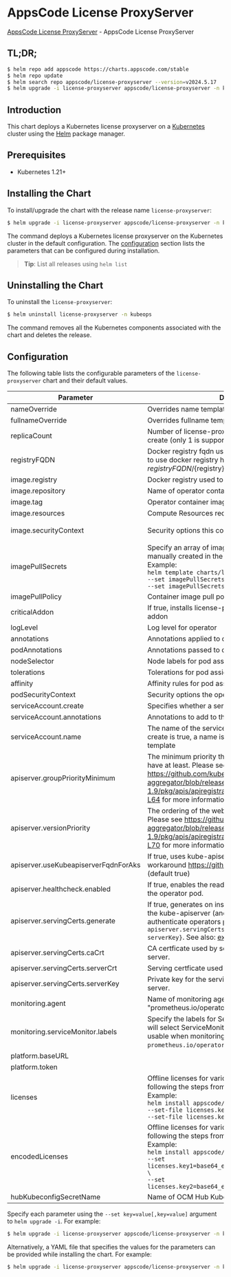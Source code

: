# AppsCode License ProxyServer

[AppsCode License ProxyServer](https://github.com/bytebuilders/license-proxyserver) - AppsCode License ProxyServer

## TL;DR;

```bash
$ helm repo add appscode https://charts.appscode.com/stable
$ helm repo update
$ helm search repo appscode/license-proxyserver --version=v2024.5.17
$ helm upgrade -i license-proxyserver appscode/license-proxyserver -n kubeops --create-namespace --version=v2024.5.17
```

## Introduction

This chart deploys a Kubernetes license proxyserver on a [Kubernetes](http://kubernetes.io) cluster using the [Helm](https://helm.sh) package manager.

## Prerequisites

- Kubernetes 1.21+

## Installing the Chart

To install/upgrade the chart with the release name `license-proxyserver`:

```bash
$ helm upgrade -i license-proxyserver appscode/license-proxyserver -n kubeops --create-namespace --version=v2024.5.17
```

The command deploys a Kubernetes license proxyserver on the Kubernetes cluster in the default configuration. The [configuration](#configuration) section lists the parameters that can be configured during installation.

> **Tip**: List all releases using `helm list`

## Uninstalling the Chart

To uninstall the `license-proxyserver`:

```bash
$ helm uninstall license-proxyserver -n kubeops
```

The command removes all the Kubernetes components associated with the chart and deletes the release.

## Configuration

The following table lists the configurable parameters of the `license-proxyserver` chart and their default values.

|              Parameter               |                                                                                                                                                                          Description                                                                                                                                                                          |                                                                                            Default                                                                                             |
|--------------------------------------|---------------------------------------------------------------------------------------------------------------------------------------------------------------------------------------------------------------------------------------------------------------------------------------------------------------------------------------------------------------|------------------------------------------------------------------------------------------------------------------------------------------------------------------------------------------------|
| nameOverride                         | Overrides name template                                                                                                                                                                                                                                                                                                                                       | <code>""</code>                                                                                                                                                                                |
| fullnameOverride                     | Overrides fullname template                                                                                                                                                                                                                                                                                                                                   | <code>""</code>                                                                                                                                                                                |
| replicaCount                         | Number of license-proxyserver operator replicas to create (only 1 is supported)                                                                                                                                                                                                                                                                               | <code>1</code>                                                                                                                                                                                 |
| registryFQDN                         | Docker registry fqdn used to pull docker images Set this to use docker registry hosted at ${registryFQDN}/${registry}/${image}                                                                                                                                                                                                                                | <code>ghcr.io</code>                                                                                                                                                                           |
| image.registry                       | Docker registry used to pull operator image                                                                                                                                                                                                                                                                                                                   | <code>appscode</code>                                                                                                                                                                          |
| image.repository                     | Name of operator container image                                                                                                                                                                                                                                                                                                                              | <code>license-proxyserver</code>                                                                                                                                                               |
| image.tag                            | Operator container image tag                                                                                                                                                                                                                                                                                                                                  | <code>""</code>                                                                                                                                                                                |
| image.resources                      | Compute Resources required by the operator container                                                                                                                                                                                                                                                                                                          | <code>{}</code>                                                                                                                                                                                |
| image.securityContext                | Security options this container should run with                                                                                                                                                                                                                                                                                                               | <code>{"allowPrivilegeEscalation":false,"capabilities":{"drop":["ALL"]},"readOnlyRootFilesystem":true,"runAsNonRoot":true,"runAsUser":65534,"seccompProfile":{"type":"RuntimeDefault"}}</code> |
| imagePullSecrets                     | Specify an array of imagePullSecrets. Secrets must be manually created in the namespace. <br> Example: <br> `helm template charts/license-proxyserver \` <br> `--set imagePullSecrets[0].name=sec0 \` <br> `--set imagePullSecrets[1].name=sec1`                                                                                                              | <code>[]</code>                                                                                                                                                                                |
| imagePullPolicy                      | Container image pull policy                                                                                                                                                                                                                                                                                                                                   | <code>IfNotPresent</code>                                                                                                                                                                      |
| criticalAddon                        | If true, installs license-proxyserver operator as critical addon                                                                                                                                                                                                                                                                                              | <code>false</code>                                                                                                                                                                             |
| logLevel                             | Log level for operator                                                                                                                                                                                                                                                                                                                                        | <code>3</code>                                                                                                                                                                                 |
| annotations                          | Annotations applied to operator deployment                                                                                                                                                                                                                                                                                                                    | <code>{}</code>                                                                                                                                                                                |
| podAnnotations                       | Annotations passed to operator pod(s).                                                                                                                                                                                                                                                                                                                        | <code>{}</code>                                                                                                                                                                                |
| nodeSelector                         | Node labels for pod assignment                                                                                                                                                                                                                                                                                                                                | <code>{"kubernetes.io/os":"linux"}</code>                                                                                                                                                      |
| tolerations                          | Tolerations for pod assignment                                                                                                                                                                                                                                                                                                                                | <code>[]</code>                                                                                                                                                                                |
| affinity                             | Affinity rules for pod assignment                                                                                                                                                                                                                                                                                                                             | <code>{}</code>                                                                                                                                                                                |
| podSecurityContext                   | Security options the operator pod should run with.                                                                                                                                                                                                                                                                                                            | <code>{"fsGroup":65535}</code>                                                                                                                                                                 |
| serviceAccount.create                | Specifies whether a service account should be created                                                                                                                                                                                                                                                                                                         | <code>true</code>                                                                                                                                                                              |
| serviceAccount.annotations           | Annotations to add to the service account                                                                                                                                                                                                                                                                                                                     | <code>{}</code>                                                                                                                                                                                |
| serviceAccount.name                  | The name of the service account to use. If not set and create is true, a name is generated using the fullname template                                                                                                                                                                                                                                        | <code></code>                                                                                                                                                                                  |
| apiserver.groupPriorityMinimum       | The minimum priority the webhook api group should have at least. Please see https://github.com/kubernetes/kube-aggregator/blob/release-1.9/pkg/apis/apiregistration/v1beta1/types.go#L58-L64 for more information on proper values of this field.                                                                                                             | <code>10000</code>                                                                                                                                                                             |
| apiserver.versionPriority            | The ordering of the webhook api inside of the group. Please see https://github.com/kubernetes/kube-aggregator/blob/release-1.9/pkg/apis/apiregistration/v1beta1/types.go#L66-L70 for more information on proper values of this field                                                                                                                          | <code>15</code>                                                                                                                                                                                |
| apiserver.useKubeapiserverFqdnForAks | If true, uses kube-apiserver FQDN for AKS cluster to workaround https://github.com/Azure/AKS/issues/522 (default true)                                                                                                                                                                                                                                        | <code>true</code>                                                                                                                                                                              |
| apiserver.healthcheck.enabled        | If true, enables the readiness and liveliness probes for the operator pod.                                                                                                                                                                                                                                                                                    | <code>false</code>                                                                                                                                                                             |
| apiserver.servingCerts.generate      | If true, generates on install/upgrade the certs that allow the kube-apiserver (and potentially ServiceMonitor) to authenticate operators pods. Otherwise specify certs in `apiserver.servingCerts.{caCrt, serverCrt, serverKey}`. See also: [example terraform](https://github.com/kubeops/installer/blob/master/charts/identity-server/example-terraform.tf) | <code>true</code>                                                                                                                                                                              |
| apiserver.servingCerts.caCrt         | CA certficate used by serving certificate of webhook server.                                                                                                                                                                                                                                                                                                  | <code>""</code>                                                                                                                                                                                |
| apiserver.servingCerts.serverCrt     | Serving certficate used by webhook server.                                                                                                                                                                                                                                                                                                                    | <code>""</code>                                                                                                                                                                                |
| apiserver.servingCerts.serverKey     | Private key for the serving certificate used by webhook server.                                                                                                                                                                                                                                                                                               | <code>""</code>                                                                                                                                                                                |
| monitoring.agent                     | Name of monitoring agent (one of "prometheus.io", "prometheus.io/operator", "prometheus.io/builtin")                                                                                                                                                                                                                                                          | <code>prometheus.io/operator</code>                                                                                                                                                            |
| monitoring.serviceMonitor.labels     | Specify the labels for ServiceMonitor. Prometheus crd will select ServiceMonitor using these labels. Only usable when monitoring agent is `prometheus.io/operator`.                                                                                                                                                                                           | <code>{}</code>                                                                                                                                                                                |
| platform.baseURL                     |                                                                                                                                                                                                                                                                                                                                                               | <code>""</code>                                                                                                                                                                                |
| platform.token                       |                                                                                                                                                                                                                                                                                                                                                               | <code>""</code>                                                                                                                                                                                |
| licenses                             | Offline licenses for various products. Get a license by following the steps from [here](https://license-issuer.appscode.com/). <br> Example: <br> `helm install appscode/license-proxyserver \` <br> `--set-file licenses.key1=/path/to/license/file1 \` <br> `--set-file licenses.key2=/path/to/license/file2`                                               | <code>{}</code>                                                                                                                                                                                |
| encodedLicenses                      | Offline licenses for various products. Get a license by following the steps from [here](https://license-issuer.appscode.com/). <br> Example: <br> `helm install appscode/license-proxyserver \` <br> `--set licenses.key1=base64_encoded(/path/to/license/file1) \` <br> `--set licenses.key2=base64_encoded(/path/to/license/file2)`                         | <code>{}</code>                                                                                                                                                                                |
| hubKubeconfigSecretName              | Name of OCM Hub Kubeconfig secret                                                                                                                                                                                                                                                                                                                             | <code>""</code>                                                                                                                                                                                |


Specify each parameter using the `--set key=value[,key=value]` argument to `helm upgrade -i`. For example:

```bash
$ helm upgrade -i license-proxyserver appscode/license-proxyserver -n kubeops --create-namespace --version=v2024.5.17 --set replicaCount=1
```

Alternatively, a YAML file that specifies the values for the parameters can be provided while
installing the chart. For example:

```bash
$ helm upgrade -i license-proxyserver appscode/license-proxyserver -n kubeops --create-namespace --version=v2024.5.17 --values values.yaml
```
